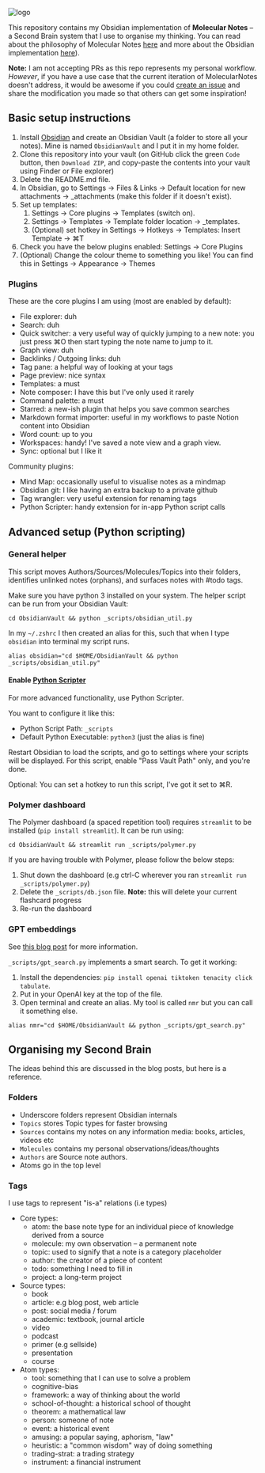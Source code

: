 ![logo](http://reasonabledeviations.com/assets/images/secondbrain1/logo_big.png)

This repository contains my Obsidian implementation of **Molecular Notes** – a Second Brain system that I use to organise my thinking. You can read about the philosophy of Molecular Notes [here](https://reasonabledeviations.com/2022/04/18/molecular-notes-part-1/) and more about the Obsidian implementation [here](https://reasonabledeviations.com/2022/06/12/molecular-notes-part-2/)).

**Note:** I am not accepting PRs as this repo represents my personal workflow. *However*, if you have a use case that the current iteration of MolecularNotes doesn't address, it would be awesome if you could [create an issue](https://github.com/robertmartin8/MolecularNotes/issues) and share the modification you made so that others can get some inspiration!


## Basic setup instructions

1. Install [Obsidian](https://obsidian.md/) and create an Obsidian Vault (a folder to store all your notes). Mine is named `ObsidianVault` and I put it in my home folder.
2. Clone this repository into your vault (on GitHub click the green `Code` button, then `Download ZIP`, and copy-paste the contents into your vault using Finder or File explorer)
3. Delete the README.md file.
4. In Obsidian, go to Settings -> Files & Links -> Default location for new attachments -> _attachments  (make this folder if it doesn't exist).
5. Set up templates:
	1. Settings -> Core plugins -> Templates (switch on). 
	2. Settings -> Templates -> Template folder location -> _templates.
	3. (Optional) set hotkey in Settings -> Hotkeys -> Templates: Insert Template -> ⌘T
6. Check you have the below plugins enabled: Settings -> Core Plugins
7. (Optional) Change the colour theme to something you like! You can find this in Settings -> Appearance -> Themes


### Plugins

These are the core plugins I am using (most are enabled by default):

- File explorer: duh
- Search: duh 
- Quick switcher: a very useful way of quickly jumping to a new note: you just press ⌘O then start typing the note name to jump to it.
- Graph view: duh
- Backlinks / Outgoing links: duh
- Tag pane: a helpful way of looking at your tags
- Page preview: nice syntax
- Templates: a must
- Note composer: I have this but I've only used it rarely
- Command palette: a must
- Starred: a new-ish plugin that helps you save common searches
- Markdown format importer: useful in my workflows to paste Notion content into Obsidian
- Word count: up to you
- Workspaces: handy! I've saved a note view and a graph view.
- Sync: optional but I like it


Community plugins:

- Mind Map: occasionally useful to visualise notes as a mindmap
- Obsidian git: I like having an extra backup to a private github
- Tag wrangler: very useful extension for renaming tags
- Python Scripter: handy extension for in-app Python script calls


## Advanced setup (Python scripting)

### General helper

This script moves Authors/Sources/Molecules/Topics into their folders, identifies unlinked notes (orphans), and surfaces notes with #todo tags. 

Make sure you have python 3 installed on your system. The helper script can be run from your Obsidian Vault:

```
cd ObsidianVault && python _scripts/obsidian_util.py
```

In my `~/.zshrc` I then created an alias for this, such that when I type `obsidian` into terminal my script runs. 

```
alias obsidian="cd $HOME/ObsidianVault && python _scripts/obsidian_util.py"
```

#### Enable [Python Scripter](https://github.com/nickrallison/obsidian-python-scripter)

For more advanced functionality, use Python Scripter. 

You want to configure it like this:

- Python Script Path: `_scripts`
- Default Python Executable: `python3` (just the alias is fine)

Restart Obsidian to load the scripts, and go to settings where your scripts will be displayed. For this script, enable "Pass Vault Path" only, and you're done.

Optional: You can set a hotkey to run this script, I've got it set to ⌘R.

### Polymer dashboard

The Polymer dashboard (a spaced repetition tool) requires `streamlit` to be installed (`pip install streamlit`). It can be run using:

```
cd ObsidianVault && streamlit run _scripts/polymer.py
```

If you are having trouble with Polymer, please follow the below steps:

1. Shut down the dashboard (e.g ctrl-C wherever you ran `streamlit run _scripts/polymer.py`)
2. Delete the `_scripts/db.json` file. **Note:** this will delete your current flashcard progress
3. Re-run the dashboard

### GPT embeddings

See [this blog post](https://reasonabledeviations.com/2023/02/05/gpt-for-second-brain/) for more information.

`_scripts/gpt_search.py` implements a smart search. To get it working:

1. Install the dependencies: `pip install openai tiktoken tenacity click tabulate`.
2. Put in your OpenAI key at the top of the file.
3. Open terminal and create an alias. My tool is called `nmr` but you can call it something else. 

```
alias nmr="cd $HOME/ObsidianVault && python _scripts/gpt_search.py"
```

## Organising my Second Brain

The ideas behind this are discussed in the blog posts, but here is a reference.

### Folders

- Underscore folders represent Obsidian internals
- `Topics` stores Topic types for faster browsing
- `Sources` contains my notes on any information media: books, articles, videos etc
- `Molecules` contains my personal observations/ideas/thoughts
- `Authors` are Source note authors.
- Atoms go in the top level

### Tags

I use tags to represent "is-a" relations (i.e types)

- Core types:
	- atom: the base note type for an individual piece of knowledge derived from a source
	- molecule: my own observation – a permanent note
	- topic: used to signify that a note is a category placeholder
	- author: the creator of a piece of content
	- todo: something I need to fill in
	- project: a long-term project
- Source types:
	- book
	- article: e.g blog post, web article
	- post: social media / forum
	- academic: textbook, journal article
	- video
	- podcast
	- primer (e.g sellside)
	- presentation
	- course 
- Atom types:
	- tool: something that I can use to solve a problem
	- cognitive-bias
	- framework: a way of thinking about the world
	- school-of-thought: a historical school of thought
	- theorem: a mathematical law
	- person: someone of note
	- event: a historical event
	- amusing: a popular saying, aphorism, "law"
	- heuristic: a "common wisdom" way of doing something
	- trading-strat: a trading strategy
	- instrument: a financial instrument

